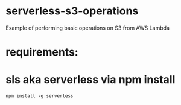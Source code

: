 # serverless-s3-operations
Example of performing basic operations on S3 from AWS Lambda

# requirements:

# sls aka serverless via npm install
```
npm install -g serverless
```
